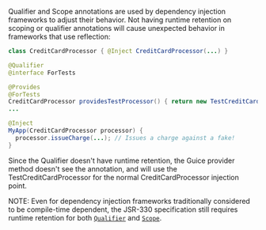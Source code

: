 Qualifier and Scope annotations are used by dependency injection frameworks to
adjust their behavior. Not having runtime retention on scoping or qualifier
annotations will cause unexpected behavior in frameworks that use reflection:

```java
class CreditCardProcessor { @Inject CreditCardProcessor(...) }

@Qualifier
@interface ForTests

@Provides
@ForTests
CreditCardProcessor providesTestProcessor() { return new TestCreditCardProcessor(...) }
...

@Inject
MyApp(CreditCardProcessor processor) {
  processor.issueCharge(...); // Issues a charge against a fake!
}
```

Since the Qualifier doesn't have runtime retention, the Guice provider method
doesn't see the annotation, and will use the TestCreditCardProcessor for the
normal CreditCardProcessor injection point.

NOTE: Even for dependency injection frameworks traditionally considered to be
compile-time dependent, the JSR-330 specification still requires runtime
retention for both [`Qualifier`] and [`Scope`].

[`Qualifier`]: https://docs.oracle.com/javaee/6/api/javax/inject/Qualifier.html
[`Scope`]: https://docs.oracle.com/javaee/6/api/javax/inject/Scope.html
